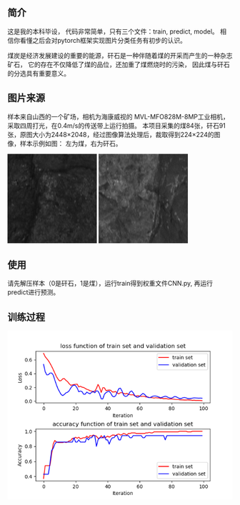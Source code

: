 ## 简介
这是我的本科毕设，
代码非常简单，只有三个文件：train, predict, model。
相信你看懂之后会对pytorch框架实现图片分类任务有初步的认识。

煤炭是经济发展建设的重要的能源，矸石是一种伴随着煤的开采而产生的一种杂志矿石，
它的存在不仅降低了煤的品位，还加重了煤燃烧时的污染，
因此煤与矸石的分选具有重要意义。

## 图片来源
样本来自山西的一个矿场，相机为海康威视的 MVL-MFO828M-8MP工业相机，采取四周打光，在0.4m/s的传送带上运行拍摄。
本项目采集的煤84张，矸石91张，原图大小为2448×2048，经过图像算法处理后，裁取得到224×224的图像，样本示例如图：
左为煤，右为矸石。

<img src="coal.bmp" width="200px"/> <img src="gangue.bmp" width="200px"/>

## 使用
请先解压样本（0是矸石，1是煤），运行train得到权重文件CNN.py, 再运行predict进行预测。

## 训练过程
<img src="train.png" width="600px"/>

